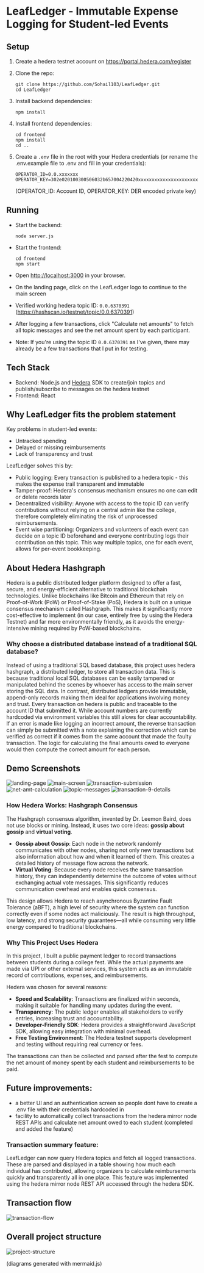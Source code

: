 # LeafLedger - Immutable Expense Logging for Student-led Events

## Setup

1. Create a hedera testnet account on https://portal.hedera.com/register

2. Clone the repo:
   ```
   git clone https://github.com/Sohail103/LeafLedger.git
   cd LeafLedger
   ```

3. Install backend dependencies:
   ```
   npm install
   ```

4. Install frontend dependencies:
   ```
   cd frontend
   npm install
   cd ..
   ```

5. Create a `.env` file in the root with your Hedera credentials (or rename the .env.example file to .env and fill in your credentials):
   ```
   OPERATOR_ID=0.0.xxxxxxx
   OPERATOR_KEY=302e020100300506032b657004220420xxxxxxxxxxxxxxxxxxxxxxxxxxxxxxxxxxxxxxxxxxxxxxxxxxxxxxxxxxxxxxxx
   ```
   
   (OPERATOR_ID: Account ID, OPERATOR_KEY: DER encoded private key) 

## Running

- Start the backend:
  ```
  node server.js
  ```

- Start the frontend:
  ```
  cd frontend
  npm start
  ```

- Open [http://localhost:3000](http://localhost:3000) in your browser.
- On the landing page, click on the LeafLedger logo to continue to the main screen
- Verified working hedera topic ID: ```0.0.6370391``` (https://hashscan.io/testnet/topic/0.0.6370391)
- After logging a few transactions, click "Calculate net amounts" to fetch all topic messages and see the net amount spent by each participant.
- Note: If you're using the topic ID ```0.0.6370391``` as I've given, there may already be a few transactions that I put in for testing. 

## Tech Stack

- Backend: Node.js and [Hedera](https://hedera.com/) SDK to create/join topics and publish/subscribe to messages on the hedera testnet
- Frontend: React

## Why LeafLedger fits the problem statement

Key problems in student-led events:
- Untracked spending
- Delayed or missing reimbursements
- Lack of transparency and trust

LeafLedger solves this by: 
- Public logging: Every transaction is published to a hedera topic - this makes the expense trail transparent and immutable
- Tamper-proof: Hedera's consensus mechanism ensures no one can edit or delete records later
- Decentralized visibility: Anyone with access to the topic ID can verify contributions without relying on a central admin like the college, therefore completely eliminating the risk of unprocessed reimbursements.
- Event wise partitioning: Organizers and volunteers of each event can decide on a topic ID beforehand and everyone contributing logs their contribution on this topic. This way multiple topics, one for each event, allows for per-event bookkeeping.

## About Hedera Hashgraph

Hedera is a public distributed ledger platform designed to offer a fast, secure, and energy-efficient alternative to traditional blockchain technologies. Unlike blockchains like Bitcoin and Ethereum that rely on Proof-of-Work (PoW) or Proof-of-Stake (PoS), Hedera is built on a unique consensus mechanism called Hashgraph. This makes it significantly more cost-effective to implement (in our case, entirely free by using the Hedera Testnet) and far more environmentally friendly, as it avoids the energy-intensive mining required by PoW-based blockchains.

### Why choose a distributed database instead of a traditional SQL database?

Instead of using a traditional SQL based database, this project uses hedera hashgraph, a distributed ledger, to store all transaction data. This is because traditional local SQL databases can be easily tampered or manipulated behind the scenes by whoever has access to the main server storing the SQL data. In contrast, distributed ledgers provide immutable, append-only records making them ideal for applications involving money and trust. Every transaction on hedera is public and traceable to the account ID that submitted it. While account numbers are currently hardcoded via environment variables this still alows for clear accountability. 
If an error is made like logging an incorrect amount, the reverse transaction can simply be submitted with a note explaining the correction which can be verified as correct if it comes from the same account that made the faulty transaction. The logic for calculating the final amounts owed to everyone would then compute the correct amount for each person.

## Demo Screenshots

![landing-page](screenshot-1.png)
![main-screen](screenshot-2.png)
![transaction-submission](screenshot-3.png)
![net-amt-calculation](screenshot-4.png)
![topic-messages](screenshot-5.png)
![transaction-9-details](screenshot-6.png)

### How Hedera Works: Hashgraph Consensus

The Hashgraph consensus algorithm, invented by Dr. Leemon Baird, does not use blocks or mining. Instead, it uses two core ideas: **gossip about gossip** and **virtual voting**.

- **Gossip about Gossip**: Each node in the network randomly communicates with other nodes, sharing not only new transactions but also information about how and when it learned of them. This creates a detailed history of message flow across the network.
- **Virtual Voting**: Because every node receives the same transaction history, they can independently determine the outcome of votes without exchanging actual vote messages. This significantly reduces communication overhead and enables quick consensus.

This design allows Hedera to reach asynchronous Byzantine Fault Tolerance (aBFT), a high level of security where the system can function correctly even if some nodes act maliciously. The result is high throughput, low latency, and strong security guarantees—all while consuming very little energy compared to traditional blockchains.

### Why This Project Uses Hedera

In this project, I built a public payment ledger to record transactions between students during a college fest. While the actual payments are made via UPI or other external services, this system acts as an immutable record of contributions, expenses, and reimbursements.

Hedera was chosen for several reasons:

- **Speed and Scalability**: Transactions are finalized within seconds, making it suitable for handling many updates during the event.
- **Transparency**: The public ledger enables all stakeholders to verify entries, increasing trust and accountability.
- **Developer-Friendly SDK**: Hedera provides a straightforward JavaScript SDK, allowing easy integration with minimal overhead.
- **Free Testing Environment**: The Hedera testnet supports development and testing without requiring real currency or fees.

The transactions can then be collected and parsed after the fest to compute the net amount of money spent by each student and reimbursements to be paid.

## Future improvements:

- a better UI and an authentication screen so people dont have to create a .env file with their credentials hardcoded in
- facility to automatically collect transactions from the hedera mirror node REST APIs and calculate net amount owed to each student (completed and added the feature)

### Transaction summary feature:
LeafLedger can now query Hedera topics and fetch all logged transactions. These are parsed and displayed in a table showing how much each individual has contributed, allowing organizers to calculate reimbursements quickly and transparently all in one place. This feature was implemented using the hedera mirror node REST API accessed through the hedera SDK.

## Transaction flow

![transaction-flow](transaction-flow.png)

## Overall project structure

![project-structure](mermaid-chart-project-structure.png)

(diagrams generated with mermaid.js)
